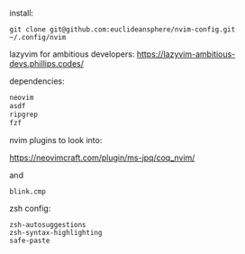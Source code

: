 
install:
```
git clone git@github.com:euclideansphere/nvim-config.git ~/.config/nvim
```

lazyvim for ambitious developers:
https://lazyvim-ambitious-devs.phillips.codes/

dependencies:
```sh
neovim
asdf
ripgrep
fzf
```

nvim plugins to look into:

https://neovimcraft.com/plugin/ms-jpq/coq_nvim/

and

```
blink.cmp
```

zsh config:

```
zsh-autosuggestions
zsh-syntax-highlighting
safe-paste
```
